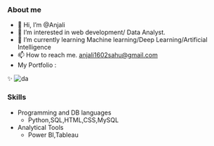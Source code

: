 ### About me

- 👋 Hi, I’m @Anjali
- 👀 I’m interested in web development/ Data Analyst.
- 🌱 I’m currently learning Machine learning/Deep Learning/Artificial Intelligence
- 📫 How to reach me. anjali1602sahu@gmail.com
- My Portfolio : 
 
✨ ![da](https://github.com/user-attachments/assets/1ed8a99f-69c9-417a-915c-78b135bd5553)

<!---
Anjaliii1!()
/Anjaliii1 is a  special ✨ repository because its `README.md` (this file) appears on your GitHub profile.
You can click the Preview link to take a look at your changes.
--->
### Skills
- Programming and DB languages
   - Python,SQL,HTML,CSS,MySQL
- Analytical Tools
   - Power BI,Tableau
